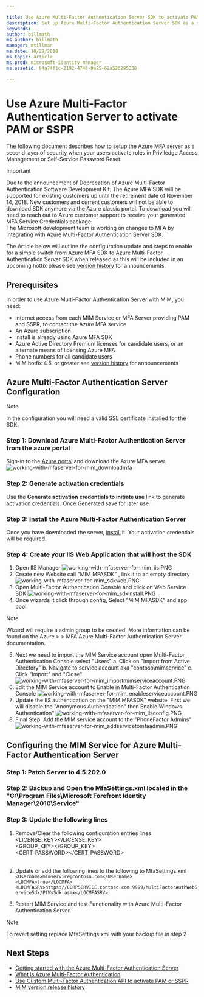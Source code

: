 ```yaml
---

title: Use Azure Multi-Factor Authentication Server SDK to activate PAM or SSPR Scenarios | Microsoft Docs
description: Set up Azure Multi-Factor Authentication Server SDK as a second layer of security when your users activate roles in Privileged Access Management and Self Service Password Reset.
keywords:
author: billmath
ms.author: billmath
manager: mtillman
ms.date: 10/29/2018
ms.topic: article
ms.prod: microsoft-identity-manager
ms.assetid: 94a74f1c-2192-4748-9a25-62a526295338

---
```

# Use Azure Multi-Factor Authentication Server to activate PAM or SSPR
The following document describes how to setup the Azure MFA server as a second layer of security when your users activate roles in Priviledge Access Management or Self-Service Password Reset.

> [!IMPORTANT]
> Due to the announcement of Deprecation of Azure Multi-Factor Authentication Software Development Kit. The Azure MFA SDK will be supported for existing customers up until the retirement date of November 14, 2018. New customers and current customers will not be able to download SDK anymore via the Azure classic portal. To download you will need to reach out to Azure customer support to receive your generated MFA Service Credentials package. <br> The Microsoft development team is working on changes to MFA by integrating with Azure Multi-Factor Authentication Server SDK.

The Article below will outline the configuration update and steps to enable for a simple switch from Azure MFA SDK to Azure Multi-Factor Authentication Server SDK when released as this will be included in an upcoming hotfix please see [version history](./reference/version-history.md) for announcements. 

## Prerequisites

In order to use Azure Multi-Factor Authentication Server with MIM, you need:

- Internet access from each MIM Service or MFA Server providing PAM and SSPR, to contact the Azure MFA service
- An Azure subscription
- Install is already using Azure MFA SDK
- Azure Active Directory Premium licenses for candidate users, or an alternate means of licensing Azure MFA
- Phone numbers for all candidate users
- MIM hotfix 4.5. or greater see [version history](./reference/version-history.md) for announcements

## Azure Multi-Factor Authentication Server Configuration 
> [!NOTE] 
> In the configuration you will need a valid SSL certificate installed for the SDK. 

### Step 1: Download Azure Multi-Factor Authentication Server from the azure portal 
Sign-in to the [Azure portal](https://portal.azure.com/) and download the Azure MFA server.
![working-with-mfaserver-for-mim_downloadmfa](media/working-with-mfaserver-for-mim/working-with-mfaserver-for-mim_downloadmfa.PNG)

### Step 2: Generate activation credentials
Use the **Generate activation credentials to initiate use** link to generate activation credentials. Once Generated save for later use.

### Step 3: Install the Azure Multi-Factor Authentication Server
Once you have downloaded the server, [install](https://docs.microsoft.com/en-us/azure/active-directory/authentication/howto-mfaserver-deploy#install-and-configure-the-mfa-server) it.  Your activation credentials will be required. 

### Step 4: Create your IIS Web Application that will host the SDK
1. Open IIS Manager
![working-with-mfaserver-for-mim_iis.PNG](media/working-with-mfaserver-for-mim/working-with-mfaserver-for-mim_iis.PNG)
2.  Create new Website call "MIM MFASDK" , link it to an empty directory 
![working-with-mfaserver-for-mim_sdkweb.PNG](media/working-with-mfaserver-for-mim/working-with-mfaserver-for-mim_sdkweb.PNG)
3. Open Multi-Factor Authentication Console and click on Web Service SDK
![working-with-mfaserver-for-mim_sdkinstall.PNG](media/working-with-mfaserver-for-mim/working-with-mfaserver-for-mim_sdkinstall.PNG)
4. Once wizards it click through config, Select "MIM MFASDK" and app pool

> [!NOTE] 
> Wizard will require a admin group to be created. More information can be found on the Azure > > MFA Azure Multi-Factor Authentication Server documentation.

5. Next we need to import the MIM Service account open Multi-Factor Authentication Console select "Users"
    a. Click on "Import from Active Directory"
    b. Navigate to service account aka "contoso\mimservice"
    c. Click "Import" and "Close"
   ![working-with-mfaserver-for-mim_importmimserviceaccount.PNG](media/working-with-mfaserver-for-mim/working-with-mfaserver-for-mim_importmimserviceaccount.PNG) 
6. Edit the MIM Service account to Enable in Multi-Factor Authentication Console
![working-with-mfaserver-for-mim_enableserviceaccount.PNG](media/working-with-mfaserver-for-mim/working-with-mfaserver-for-mim_enableserviceaccount.PNG)
7. Update the IIS authentication on the "MIM MFASDK" website. First we will disable the "Anonymous Authentication" then Enable Windows Authentication"
![working-with-mfaserver-for-mim_iisconfig.PNG](media/working-with-mfaserver-for-mim/working-with-mfaserver-for-mim_iisconfig.PNG)
8. Final Step: Add the MIM service account to the "PhoneFactor Admins"
![working-with-mfaserver-for-mim_addservicetomfaadmin.PNG](media/working-with-mfaserver-for-mim/working-with-mfaserver-for-mim_addservicetomfaadmin.PNG)

## Configuring the MIM Service for Azure Multi-Factor Authentication Server 

### Step 1: Patch Server to 4.5.202.0
 
### Step 2: Backup and Open the MfaSettings.xml located in the "C:\Program Files\Microsoft Forefront Identity Manager\2010\Service"

### Step 3: Update the following lines
1. Remove/Clear the following configuration entries lines <br>
<LICENSE_KEY></LICENSE_KEY><br>
<GROUP_KEY></GROUP_KEY><br>
<CERT_PASSWORD></CERT_PASSWORD><br>
<CertFilePath></CertFilePath><br>

2. Update or add the following lines to the following to MfaSettings.xml <br>
`<Username>mimservice@contoso.com</Username>` <br>
`<LOCMFA>true</LOCMFA>`<br>
`<LOCMFASRV>https://CORPSERVICE.contoso.com:9999/MultiFactorAuthWebServiceSdk/PfWsSdk.asmx</LOCMFASRV>`

3. Restart MIM Service and test Functionality with Azure Multi-Factor Authentication Server.

> [!NOTE] 
> To revert setting replace MfaSettings.xml with your backup file in step 2


## Next Steps

-    [Getting started with the Azure Multi-Factor Authentication Server](https://docs.microsoft.com/en-us/azure/active-directory/authentication/howto-mfaserver-deploy)
- [What is Azure Multi-Factor Authentication](https://docs.microsoft.com/azure/multi-factor-authentication/multi-factor-authentication)
- [Use Custom Multi-Factor Authentication API to activate PAM or SSPR](Working-with-custommfaserver-for-mim.md)
- [MIM version release history](./reference/version-history.md)
